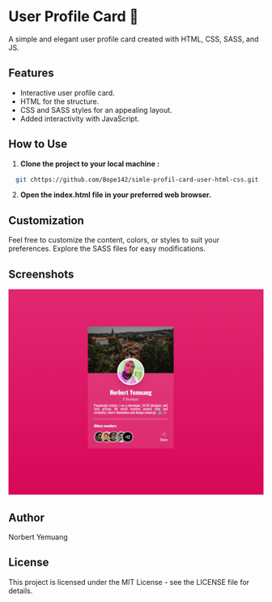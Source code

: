 # User Profile Card 🎇

A simple and elegant user profile card created with HTML, CSS, SASS, and JS.

## Features

- Interactive user profile card.
- HTML for the structure.
- CSS and SASS styles for an appealing layout.
- Added interactivity with JavaScript.

## How to Use

1. **Clone the project to your local machine :**

```bash
  git chttps://github.com/Bope142/simle-profil-card-user-html-css.git
```

2. **Open the index.html file in your preferred web browser.**

## Customization

Feel free to customize the content, colors, or styles to suit your preferences. Explore the SASS files for easy modifications.

## Screenshots

![Screenshot 1](/screenshots/screenshot1.png)

## Author

Norbert Yemuang

## License

This project is licensed under the MIT License - see the LICENSE file for details.

